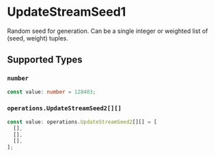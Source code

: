 # UpdateStreamSeed1

Random seed for generation. Can be a single integer or weighted list of (seed, weight) tuples.


## Supported Types

### `number`

```typescript
const value: number = 128403;
```

### `operations.UpdateStreamSeed2[][]`

```typescript
const value: operations.UpdateStreamSeed2[][] = [
  [],
  [],
  [],
];
```

